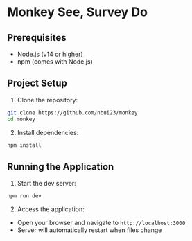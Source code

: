 # Monkey See, Survey Do

## Prerequisites

- Node.js (v14 or higher)
- npm (comes with Node.js)

## Project Setup

1. Clone the repository:
```bash
git clone https://github.com/nbui23/monkey
cd monkey
```
2. Install dependencies:
```bash
npm install
```

## Running the Application
1. Start the dev server:
```bash
npm run dev
```
2. Access the application:
- Open your browser and navigate to `http://localhost:3000`
- Server will automatically restart when files change
